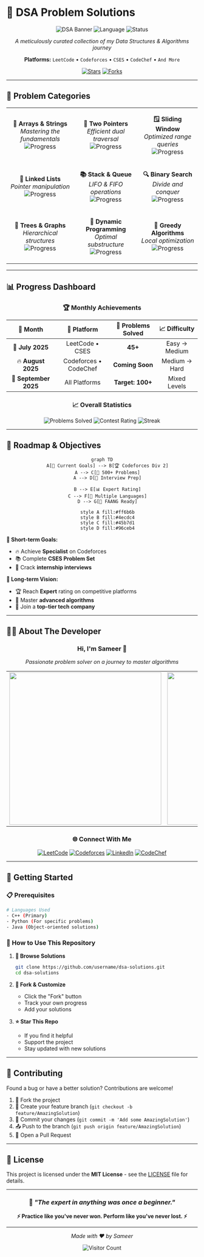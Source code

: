 # 🧠 DSA Problem Solutions

<div align="center">
  
![DSA Banner](https://img.shields.io/badge/DSA-Problem%20Solutions-brightgreen?style=for-the-badge&logo=leetcode&logoColor=white)
![Language](https://img.shields.io/badge/Language-Multiple-blue?style=for-the-badge)
![Status](https://img.shields.io/badge/Status-Active-success?style=for-the-badge)

*A meticulously curated collection of my Data Structures & Algorithms journey*

**Platforms:** `LeetCode` • `Codeforces` • `CSES` • `CodeChef` • `And More`

[![Stars](https://img.shields.io/github/stars/username/repo?style=social)](https://github.com/username/repo/stargazers)
[![Forks](https://img.shields.io/github/forks/username/repo?style=social)](https://github.com/username/repo/network/members)

</div>

---


## 🎯 Problem Categories

<table align="center">
<tr>
<td align="center">

**🔢 Arrays & Strings**
<br>
*Mastering the fundamentals*
<br>
![Progress](https://img.shields.io/badge/Progress-85%25-brightgreen)

</td>
<td align="center">

**🎯 Two Pointers**
<br>
*Efficient dual traversal*
<br>
![Progress](https://img.shields.io/badge/Progress-78%25-green)

</td>
<td align="center">

**🪟 Sliding Window**
<br>
*Optimized range queries*
<br>
![Progress](https://img.shields.io/badge/Progress-72%25-yellowgreen)

</td>
</tr>
<tr>
<td align="center">

**🔗 Linked Lists**
<br>
*Pointer manipulation*
<br>
![Progress](https://img.shields.io/badge/Progress-90%25-brightgreen)

</td>
<td align="center">

**📚 Stack & Queue**
<br>
*LIFO & FIFO operations*
<br>
![Progress](https://img.shields.io/badge/Progress-88%25-brightgreen)

</td>
<td align="center">

**🔍 Binary Search**
<br>
*Divide and conquer*
<br>
![Progress](https://img.shields.io/badge/Progress-82%25-green)

</td>
</tr>
<tr>
<td align="center">

**🌳 Trees & Graphs**
<br>
*Hierarchical structures*
<br>
![Progress](https://img.shields.io/badge/Progress-75%25-yellowgreen)

</td>
<td align="center">

**💎 Dynamic Programming**
<br>
*Optimal substructure*
<br>
![Progress](https://img.shields.io/badge/Progress-68%25-yellow)

</td>
<td align="center">

**🎪 Greedy Algorithms**
<br>
*Local optimization*
<br>
![Progress](https://img.shields.io/badge/Progress-80%25-green)

</td>
</tr>
</table>

---

## 📊 Progress Dashboard

<div align="center">

### 🏆 Monthly Achievements

| 📅 **Month** | 🚀 **Platform** | 💯 **Problems Solved** | 📈 **Difficulty** |
|:---:|:---:|:---:|:---:|
| 🌟 **July 2025** | LeetCode • CSES | **45+** | Easy → Medium |
| 🔥 **August 2025** | Codeforces • CodeChef | **Coming Soon** | Medium → Hard |
| 🎯 **September 2025** | All Platforms | **Target: 100+** | Mixed Levels |

### 📈 Overall Statistics

![Problems Solved](https://img.shields.io/badge/Total%20Problems-150+-ff6b6b?style=for-the-badge)
![Contest Rating](https://img.shields.io/badge/CF%20Rating-Newbie-lightgrey?style=for-the-badge)
![Streak](https://img.shields.io/badge/Current%20Streak-12%20days-orange?style=for-the-badge)

</div>

---

## 🎯 Roadmap & Objectives

<div align="center">

```mermaid
graph TD
    A[🎯 Current Goals] --> B[🏆 Codeforces Div 2]
    A --> C[💯 500+ Problems]
    A --> D[🏢 Interview Prep]
    
    B --> E[📊 Expert Rating]
    C --> F[🎨 Multiple Languages]
    D --> G[🚀 FAANG Ready]
    
    style A fill:#ff6b6b
    style B fill:#4ecdc4
    style C fill:#45b7d1
    style D fill:#96ceb4
```

</div>

**🎯 Short-term Goals:**
- 🔥 Achieve **Specialist** on Codeforces
- 📚 Complete **CSES Problem Set**
- 💼 Crack **internship interviews**

**🚀 Long-term Vision:**
- 🏆 Reach **Expert** rating on competitive platforms
- 📖 Master **advanced algorithms**
- 🎯 Join a **top-tier tech company**

---

## 👨‍💻 About The Developer

<div align="center">

### Hi, I'm **Sameer** 👋

*Passionate problem solver on a journey to master algorithms*

<table>
<tr>
<td align="center">
<img src="https://github-readme-stats.vercel.app/api?username=sameer&show_icons=true&theme=radical" width="400"/>
</td>
<td align="center">
<img src="https://github-readme-streak-stats.herokuapp.com/?user=sameer&theme=radical" width="400"/>
</td>
</tr>
</table>

### 🌐 Connect With Me

[![LeetCode](https://img.shields.io/badge/LeetCode-FFA116?style=for-the-badge&logo=leetcode&logoColor=white)](https://leetcode.com/sameer)
[![Codeforces](https://img.shields.io/badge/Codeforces-445f9d?style=for-the-badge&logo=Codeforces&logoColor=white)](https://codeforces.com/profile/sameer)
[![LinkedIn](https://img.shields.io/badge/LinkedIn-0077B5?style=for-the-badge&logo=linkedin&logoColor=white)](https://linkedin.com/in/sameer)
[![CodeChef](https://img.shields.io/badge/CodeChef-5B4638?style=for-the-badge&logo=codechef&logoColor=white)](https://codechef.com/users/sameer)

</div>

---

## 🚀 Getting Started

### 📋 Prerequisites

```bash
# Languages Used
- C++ (Primary)
- Python (For specific problems)
- Java (Object-oriented solutions)
```

### 🔧 How to Use This Repository

1. **📖 Browse Solutions**
   ```bash
   git clone https://github.com/username/dsa-solutions.git
   cd dsa-solutions
   ```

2. **🍴 Fork & Customize**
   - Click the "Fork" button
   - Track your own progress
   - Add your solutions

3. **⭐ Star This Repo**
   - If you find it helpful
   - Support the project
   - Stay updated with new solutions

---

## 🤝 Contributing

Found a bug or have a better solution? Contributions are welcome!

1. 🍴 Fork the project
2. 🌿 Create your feature branch (`git checkout -b feature/AmazingSolution`)
3. 💾 Commit your changes (`git commit -m 'Add some AmazingSolution'`)
4. 📤 Push to the branch (`git push origin feature/AmazingSolution`)
5. 🔄 Open a Pull Request

---

## 📜 License

This project is licensed under the **MIT License** - see the [LICENSE](LICENSE) file for details.

---

<div align="center">

### 💭 *"The expert in anything was once a beginner."*

**⚡ Practice like you've never won. Perform like you've never lost. ⚡**

---

*Made with ❤️ by Sameer*

![Visitor Count](https://visitor-badge.laobi.icu/badge?page_id=username.dsa-solutions)

</div>
